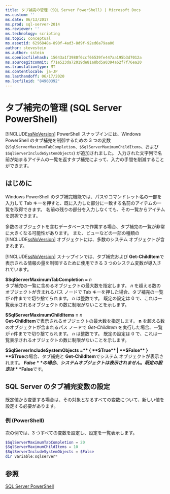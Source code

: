 ```yaml
---
title: タブ補完の管理 (SQL Server PowerShell) | Microsoft Docs
ms.custom: ''
ms.date: 06/13/2017
ms.prod: sql-server-2014
ms.reviewer: ''
ms.technology: scripting
ms.topic: conceptual
ms.assetid: 6296848a-890f-4ad3-8d9f-92ed6a79aa00
author: stevestein
ms.author: sstein
ms.openlocfilehash: 15643a1f3980f6ccf66539fe447aa195b3d7012a
ms.sourcegitcommit: f71e523da72019de81a8bd5a0394a62f7f76ea20
ms.translationtype: MT
ms.contentlocale: ja-JP
ms.lasthandoff: 06/17/2020
ms.locfileid: "84960392"
---
```

# <a name="manage-tab-completion-sql-server-powershell"></a>タブ補完の管理 (SQL Server PowerShell)
  [!INCLUDE[ssNoVersion](../includes/ssnoversion-md.md)] PowerShell スナップインには、Windows PowerShell のタブ補完を制御するための 3 つの変数 (`$SqlServerMaximumTabCompletion`、`$SqlServerMaximumChildItems`、および `$SqlServerIncludeSystemObjects`) が追加されました。 入力された文字列で名前が始まるアイテムの一覧を返すタブ補完によって、入力の手間を削減することができます。  
  
## <a name="before-you-begin"></a>はじめに  
 Windows PowerShell のタブ補完機能では、パスやコマンドレット名の一部を入力して Tab キーを押すと、既に入力した部分に一致する名前のアイテムの一覧を取得できます。 名前の残りの部分を入力しなくても、その一覧からアイテムを選択できます。  
  
 多数のオブジェクトを含むデータベースで作業する場合、タブ補完の一覧が非常に大きくなる可能性があります。 また、ビューなどの一部の種類の [!INCLUDE[ssNoVersion](../includes/ssnoversion-md.md)] オブジェクトには、多数のシステム オブジェクトが含まれます。  
  
 [!INCLUDE[ssNoVersion](../includes/ssnoversion-md.md)] スナップインでは、タブ補完および **Get-ChildItem**で表示される情報の量を制御するために使用できる 3 つのシステム変数が導入されています。  
  
 **$SqlServerMaximumTabCompletion =** *n*  
 タブ補完の一覧に含めるオブジェクトの最大数を指定します。 *n* を超える数のオブジェクトが含まれるパス ノードで Tab キーを押した場合、タブ補完の一覧が *n*件までで切り捨てられます。 *n* は整数です。 既定の設定は 0 で、これは一覧表示されるオブジェクトの数に制限がないことを示します。  
  
 **$SqlServerMaximumChildItems =** *n*  
 **Get-ChildItem**で表示されるオブジェクトの最大数を指定します。 **n** を超える数のオブジェクトが含まれるパス ノードで *Get-ChildItem* を実行した場合、一覧が *n*件までで切り捨てられます。 *n* は整数です。 既定の設定は 0 で、これは一覧表示されるオブジェクトの数に制限がないことを示します。  
  
 **$SqlServerIncludeSystemObjects =** { **$True** | **$False** }  
 **$True**の場合、タブ補完と **Get-ChildItem**でシステム オブジェクトが表示されます。 **$False**の場合、システム オブジェクトは表示されません。 既定の設定は **$False**です。  
  
## <a name="set-the-sql-server-tab-completion-variables"></a>SQL Server のタブ補完変数の設定  
 既定値から変更する場合は、その対象となるすべての変数について、新しい値を設定する必要があります。  
  
### <a name="example-powershell"></a>例 (PowerShell)  
 次の例では、3 つすべての変数を設定し、設定を一覧表示します。  
  
```powershell
$SqlServerMaximumTabCompletion = 20  
$SqlServerMaximumChildItems = 10  
$SqlServerIncludeSystemObjects = $False  
dir variable:sqlserver*  
```  
  
## <a name="see-also"></a>参照  
 [SQL Server PowerShell](sql-server-powershell.md)  
